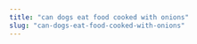 ```yaml
---
title: "can dogs eat food cooked with onions"
slug: "can-dogs-eat-food-cooked-with-onions"
---
```


